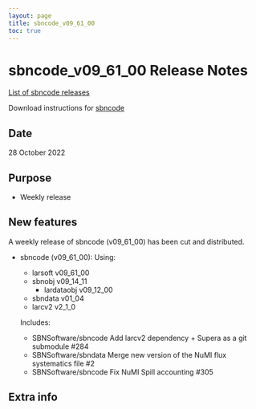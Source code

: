 ```yaml
---
layout: page
title: sbncode_v09_61_00
toc: true
---
```


sbncode_v09_61_00 Release Notes
=======================================================================================

[List of sbncode releases](https://sbnsoftware.github.io/AnalysisInfrastructure/ReleaseManagement/Releases/List_of_SBN_code_releases)

Download instructions for [sbncode]()

Date
---------------------------------------------------
28 October 2022

Purpose
---------------------------------------------------
* Weekly release

New features
---------------------------------------------------
A weekly release of sbncode (v09_61_00)  has been cut and distributed.

* sbncode (v09_61_00):
  Using:
  * larsoft             v09_61_00
  * sbnobj              v09_14_11
    * lardataobj        v09_12_00  
  * sbndata             v01_04
  * larcv2              v2_1_0 

  Includes:
  * SBNSoftware/sbncode Add larcv2 dependency + Supera as a git submodule #284
  * SBNSoftware/sbndata Merge new version of the NuMI flux systematics file #2
  * SBNSoftware/sbncode Fix NuMI Spill accounting #305


Extra info
---------------------------------------------------
